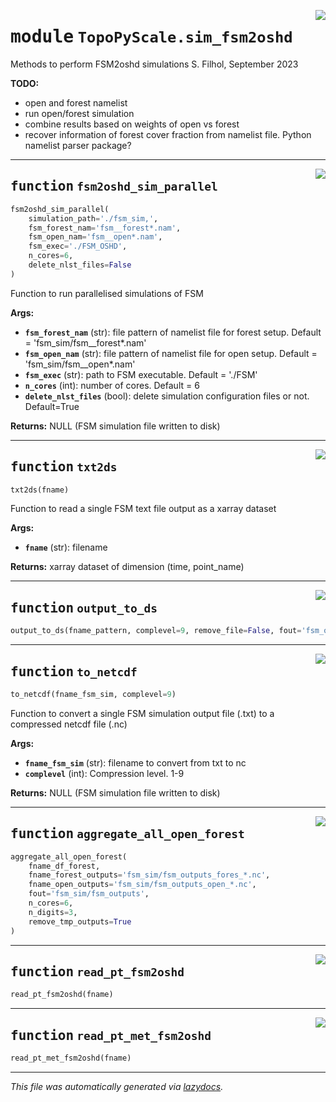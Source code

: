 <!-- markdownlint-disable -->

<a href="https://github.com/ArcticSnow/TopoPyScale/TopoPyScale/sim_fsm2oshd#L0"><img align="right" style="float:right;" src="https://img.shields.io/badge/-source-cccccc?style=flat-square"></a>

# <kbd>module</kbd> `TopoPyScale.sim_fsm2oshd`
Methods to perform FSM2oshd simulations S. Filhol, September 2023 



**TODO:**
 


- open and forest namelist 
- run open/forest simulation 
- combine results based on weights of open vs forest 
- recover information of forest cover fraction from namelist file. Python namelist parser package? 


---

<a href="https://github.com/ArcticSnow/TopoPyScale/TopoPyScale/sim_fsm2oshd/fsm2oshd_sim_parallel#L44"><img align="right" style="float:right;" src="https://img.shields.io/badge/-source-cccccc?style=flat-square"></a>

## <kbd>function</kbd> `fsm2oshd_sim_parallel`

```python
fsm2oshd_sim_parallel(
    simulation_path='./fsm_sim,',
    fsm_forest_nam='fsm__forest*.nam',
    fsm_open_nam='fsm__open*.nam',
    fsm_exec='./FSM_OSHD',
    n_cores=6,
    delete_nlst_files=False
)
```

Function to run parallelised simulations of FSM 



**Args:**
 
 - <b>`fsm_forest_nam`</b> (str):  file pattern of namelist file for forest setup. Default = 'fsm_sim/fsm__forest*.nam' 
 - <b>`fsm_open_nam`</b> (str):  file pattern of namelist file for open setup. Default = 'fsm_sim/fsm__open*.nam' 
 - <b>`fsm_exec`</b> (str):  path to FSM executable. Default = './FSM' 
 - <b>`n_cores`</b> (int):  number of cores. Default = 6 
 - <b>`delete_nlst_files`</b> (bool):  delete simulation configuration files or not. Default=True 



**Returns:**
 NULL (FSM simulation file written to disk) 


---

<a href="https://github.com/ArcticSnow/TopoPyScale/TopoPyScale/sim_fsm2oshd/txt2ds#L87"><img align="right" style="float:right;" src="https://img.shields.io/badge/-source-cccccc?style=flat-square"></a>

## <kbd>function</kbd> `txt2ds`

```python
txt2ds(fname)
```

Function to read a single FSM text file output as a xarray dataset 

**Args:**
 
 - <b>`fname`</b> (str):  filename 



**Returns:**
 xarray dataset of dimension (time, point_name) 


---

<a href="https://github.com/ArcticSnow/TopoPyScale/TopoPyScale/sim_fsm2oshd/output_to_ds#L117"><img align="right" style="float:right;" src="https://img.shields.io/badge/-source-cccccc?style=flat-square"></a>

## <kbd>function</kbd> `output_to_ds`

```python
output_to_ds(fname_pattern, complevel=9, remove_file=False, fout='fsm_outputs')
```






---

<a href="https://github.com/ArcticSnow/TopoPyScale/TopoPyScale/sim_fsm2oshd/to_netcdf#L137"><img align="right" style="float:right;" src="https://img.shields.io/badge/-source-cccccc?style=flat-square"></a>

## <kbd>function</kbd> `to_netcdf`

```python
to_netcdf(fname_fsm_sim, complevel=9)
```

Function to convert a single FSM simulation output file (.txt) to a compressed netcdf file (.nc) 



**Args:**
 
 - <b>`fname_fsm_sim`</b> (str):  filename to convert from txt to nc 
 - <b>`complevel`</b> (int):  Compression level. 1-9 



**Returns:**
 NULL (FSM simulation file written to disk) 


---

<a href="https://github.com/ArcticSnow/TopoPyScale/TopoPyScale/sim_fsm2oshd/aggregate_all_open_forest#L205"><img align="right" style="float:right;" src="https://img.shields.io/badge/-source-cccccc?style=flat-square"></a>

## <kbd>function</kbd> `aggregate_all_open_forest`

```python
aggregate_all_open_forest(
    fname_df_forest,
    fname_forest_outputs='fsm_sim/fsm_outputs_fores_*.nc',
    fname_open_outputs='fsm_sim/fsm_outputs_open_*.nc',
    fout='fsm_sim/fsm_outputs',
    n_cores=6,
    n_digits=3,
    remove_tmp_outputs=True
)
```






---

<a href="https://github.com/ArcticSnow/TopoPyScale/TopoPyScale/sim_fsm2oshd/read_pt_fsm2oshd#L229"><img align="right" style="float:right;" src="https://img.shields.io/badge/-source-cccccc?style=flat-square"></a>

## <kbd>function</kbd> `read_pt_fsm2oshd`

```python
read_pt_fsm2oshd(fname)
```






---

<a href="https://github.com/ArcticSnow/TopoPyScale/TopoPyScale/sim_fsm2oshd/read_pt_met_fsm2oshd#L235"><img align="right" style="float:right;" src="https://img.shields.io/badge/-source-cccccc?style=flat-square"></a>

## <kbd>function</kbd> `read_pt_met_fsm2oshd`

```python
read_pt_met_fsm2oshd(fname)
```








---

_This file was automatically generated via [lazydocs](https://github.com/ml-tooling/lazydocs)._

